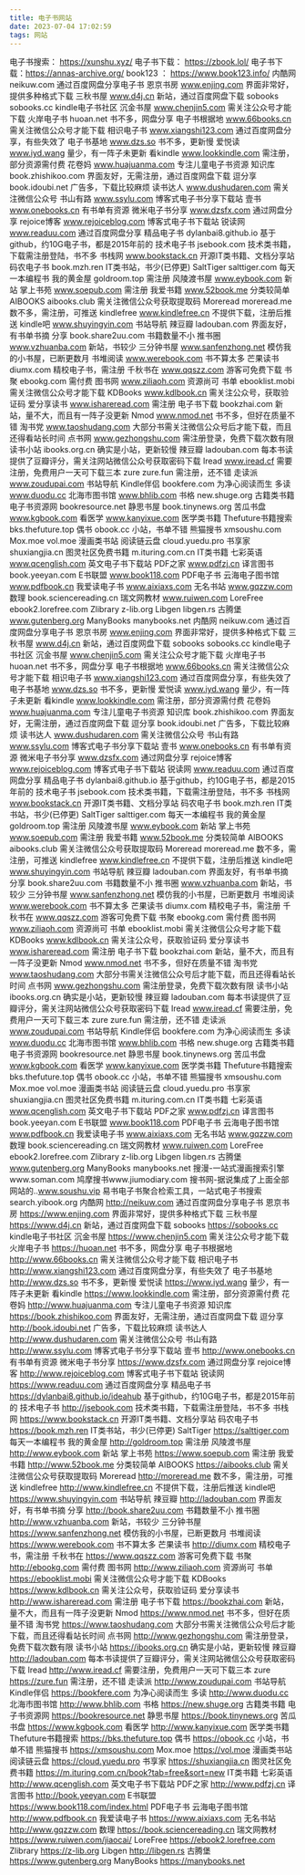 ```yaml
---
title: 电子书网站
date: 2023-07-04 17:02:59
tags: 网站
---
```



电子书搜索： https://xunshu.xyz/ 
电子书下载： https://zbook.lol/
电子书下载：https://annas-archive.org/ 
book123 ： https://www.book123.info/
内酷网 neikuw.com 通过百度网盘分享电子书
恩京书房 www.enjing.com 界面非常好，提供多种格式下载
三秋书屋 www.d4j.cn 新站，通过百度网盘下载
sobooks sobooks.cc kindle电子书社区
沉金书屋 www.chenjin5.com 需关注公众号才能下载
火岸电子书 huoan.net 书不多，网盘分享
电子书根据地 www.66books.cn 需关注微信公众号才能下载
相识电子书 www.xiangshi123.com 通过百度网盘分享，有些失效了
电子书基地 www.dzs.so 书不多，更新慢
爱悦读 www.iyd.wang 量少，有一阵子未更新
看kindle www.lookkindle.com 需注册，部分资源需付费
花卷妈 www.huajuanma.com 专注儿童电子书资源
知识库 book.zhishikoo.com 界面友好，无需注册，通过百度网盘下载
逗分享 book.idoubi.net 广告多，下载比较麻烦
读书达人 www.dushudaren.com 需关注微信公众号
书山有路 www.ssylu.com 博客式电子书分享下载站
壹书 www.onebooks.cn 有书单有资源
微米电子书分享 www.dzsfx.com 通过网盘分享
rejoice博客 www.rejoiceblog.com 博客式电子书下载站
锐读网 www.readuu.com 通过百度网盘分享
精品电子书 dylanbai8.github.io 基于github，约10G电子书，都是2015年前的
技术电子书 jsebook.com 技术类书籍，下载需注册登陆，书不多
书栈网 www.bookstack.cn 开源IT类书籍、文档分享站
码农电子书 book.mzh.ren IT类书站，书少(已停更)
SaltTiger salttiger.com 每天一本编程书
我的黄金屋 goldroom.top 需注册
风陵渡书屋 www.eybook.com 新站
掌上书苑 www.soepub.com 需注册
我爱书籍 www.52book.me 分类较简单
AIBOOKS aibooks.club 需关注微信公众号获取提取码
Moreread moreread.me 数不多，需注册，可推送
kindlefree www.kindlefree.cn 不提供下载，注册后推送
kindle吧 www.shuyingyin.com 书站导航
辣豆瓣 ladouban.com 界面友好，有书单书摘
分享 book.share2uu.com 书籍数量不小
推书圈 www.vzhuanba.com 新站，书较少
三分钟书屋 www.sanfenzhong.net 模仿我的小书屋，已断更数月
书堆阅读 www.werebook.com 书不算太多
芒果读书 diumx.com 精校电子书，需注册
千秋书在 www.qqszz.com 游客可免费下载
书聚 ebookg.com 需付费
图书网 www.ziliaoh.com 资源尚可
书单 ebooklist.mobi 需关注微信公众号才能下载
KDBooks www.kdlbook.cn 需关注公众号，获取验证码
爱分享读书 www.ishareread.com 需注册
电子书下载 bookzhai.com 新站，量不大，而且有一阵子没更新
Nmod www.nmod.net 书不多，但好在质量不错
淘书党 www.taoshudang.com 大部分书需关注微信公众号后才能下载，而且还得看站长时间
点书网 www.gezhongshu.com 需注册登录，免费下载次数有限
读书小站 ibooks.org.cn 确实是小站，更新较慢
辣豆瓣 ladouban.com 每本书读提供了豆瓣评分，需关注网站微信公众号获取密码下载
Iread www.iread.cf 需要注册，免费用户一天可下载三本
zure zure.fun 需注册，还不错
走读派 www.zoudupai.com 书站导航
Kindle伴侣 bookfere.com 为净心阅读而生
多读 www.duodu.cc
北海市图书馆 www.bhlib.com
书格 new.shuge.org 古籍类书籍
电子书资源网 bookresource.net
静思书屋 book.tinynews.org
苦瓜书盘 www.kgbook.com
看医学 www.kanyixue.com 医学类书籍
Thefuture书籍搜索 bks.thefuture.top
偶书 obook.cc 小站，书单不错
熊猫搜书 xmsoushu.com
Mox.moe vol.moe 漫画类书站
阅读链云盘 cloud.yuedu.pro
书享家 shuxiangjia.cn
图灵社区免费书籍 m.ituring.com.cn IT类书籍
七彩英语 www.qcenglish.com 英文电子书下载站
PDF之家 www.pdfzj.cn
译言图书 book.yeeyan.com
E书联盟 www.book118.com PDF电子书
云海电子图书馆 www.pdfbook.cn
我爱读电子书 www.aixiaxs.com
无名书站 www.gqzzw.com
数理 book.sciencereading.cn
瑞文网教材 www.ruiwen.com
LoreFree ebook2.lorefree.com
Zlibrary z-lib.org
Libgen libgen.rs
古腾堡 www.gutenberg.org
ManyBooks manybooks.net
内酷网 neikuw.com 通过百度网盘分享电子书
恩京书房 www.enjing.com 界面非常好，提供多种格式下载
三秋书屋 www.d4j.cn 新站，通过百度网盘下载
sobooks sobooks.cc kindle电子书社区
沉金书屋 www.chenjin5.com 需关注公众号才能下载
火岸电子书 huoan.net 书不多，网盘分享
电子书根据地 www.66books.cn 需关注微信公众号才能下载
相识电子书 www.xiangshi123.com 通过百度网盘分享，有些失效了
电子书基地 www.dzs.so 书不多，更新慢
爱悦读 www.iyd.wang 量少，有一阵子未更新
看kindle www.lookkindle.com 需注册，部分资源需付费
花卷妈 www.huajuanma.com 专注儿童电子书资源
知识库 book.zhishikoo.com 界面友好，无需注册，通过百度网盘下载
逗分享 book.idoubi.net 广告多，下载比较麻烦
读书达人 www.dushudaren.com 需关注微信公众号
书山有路 www.ssylu.com 博客式电子书分享下载站
壹书 www.onebooks.cn 有书单有资源
微米电子书分享 www.dzsfx.com 通过网盘分享
rejoice博客 www.rejoiceblog.com 博客式电子书下载站
锐读网 www.readuu.com 通过百度网盘分享
精品电子书 dylanbai8.github.io 基于github，约10G电子书，都是2015年前的
技术电子书 jsebook.com 技术类书籍，下载需注册登陆，书不多
书栈网 www.bookstack.cn 开源IT类书籍、文档分享站
码农电子书 book.mzh.ren IT类书站，书少(已停更)
SaltTiger salttiger.com 每天一本编程书
我的黄金屋 goldroom.top 需注册
风陵渡书屋 www.eybook.com 新站
掌上书苑 www.soepub.com 需注册
我爱书籍 www.52book.me 分类较简单
AIBOOKS aibooks.club 需关注微信公众号获取提取码
Moreread moreread.me 数不多，需注册，可推送
kindlefree www.kindlefree.cn 不提供下载，注册后推送
kindle吧 www.shuyingyin.com 书站导航
辣豆瓣 ladouban.com 界面友好，有书单书摘
分享 book.share2uu.com 书籍数量不小
推书圈 www.vzhuanba.com 新站，书较少
三分钟书屋 www.sanfenzhong.net 模仿我的小书屋，已断更数月
书堆阅读 www.werebook.com 书不算太多
芒果读书 diumx.com 精校电子书，需注册
千秋书在 www.qqszz.com 游客可免费下载
书聚 ebookg.com 需付费
图书网 www.ziliaoh.com 资源尚可
书单 ebooklist.mobi 需关注微信公众号才能下载
KDBooks www.kdlbook.cn 需关注公众号，获取验证码
爱分享读书 www.ishareread.com 需注册
电子书下载 bookzhai.com 新站，量不大，而且有一阵子没更新
Nmod www.nmod.net 书不多，但好在质量不错
淘书党 www.taoshudang.com 大部分书需关注微信公众号后才能下载，而且还得看站长时间
点书网 www.gezhongshu.com 需注册登录，免费下载次数有限
读书小站 ibooks.org.cn 确实是小站，更新较慢
辣豆瓣 ladouban.com 每本书读提供了豆瓣评分，需关注网站微信公众号获取密码下载
Iread www.iread.cf 需要注册，免费用户一天可下载三本
zure zure.fun 需注册，还不错
走读派 www.zoudupai.com 书站导航
Kindle伴侣 bookfere.com 为净心阅读而生
多读 www.duodu.cc
北海市图书馆 www.bhlib.com
书格 new.shuge.org 古籍类书籍
电子书资源网 bookresource.net
静思书屋 book.tinynews.org
苦瓜书盘 www.kgbook.com
看医学 www.kanyixue.com 医学类书籍
Thefuture书籍搜索 bks.thefuture.top
偶书 obook.cc 小站，书单不错
熊猫搜书 xmsoushu.com
Mox.moe vol.moe 漫画类书站
阅读链云盘 cloud.yuedu.pro
书享家 shuxiangjia.cn
图灵社区免费书籍 m.ituring.com.cn IT类书籍
七彩英语 www.qcenglish.com 英文电子书下载站
PDF之家 www.pdfzj.cn
译言图书 book.yeeyan.com
E书联盟 www.book118.com PDF电子书
云海电子图书馆 www.pdfbook.cn
我爱读电子书 www.aixiaxs.com
无名书站 www.gqzzw.com
数理 book.sciencereading.cn
瑞文网教材 www.ruiwen.com
LoreFree ebook2.lorefree.com
Zlibrary z-lib.org
Libgen libgen.rs
古腾堡 www.gutenberg.org
ManyBooks manybooks.net
搜漫-一站式漫画搜索引擎www.soman.com
鸠摩搜书www.jiumodiary.com
搜书网-据说集成了上面全部网站的..www.soushu.vip
易书电子书聚合检索工具，一站式电子书搜索search.yibook.org
内酷网 http://neikuw.com 通过百度网盘分享电子书
恩京书房 https://www.enjing.com 界面非常好，提供多种格式下载
三秋书屋 https://www.d4j.cn 新站，通过百度网盘下载
sobooks https://sobooks.cc kindle电子书社区
沉金书屋 https://www.chenjin5.com 需关注公众号才能下载
火岸电子书 https://huoan.net 书不多，网盘分享
电子书根据地 http://www.66books.cn 需关注微信公众号才能下载
相识电子书 http://www.xiangshi123.com 通过百度网盘分享，有些失效了
电子书基地 http://www.dzs.so 书不多，更新慢
爱悦读 https://www.iyd.wang 量少，有一阵子未更新
看kindle https://www.lookkindle.com 需注册，部分资源需付费
花卷妈 http://www.huajuanma.com 专注儿童电子书资源
知识库 https://book.zhishikoo.com 界面友好，无需注册，通过百度网盘下载
逗分享 http://book.idoubi.net 广告多，下载比较麻烦
读书达人 http://www.dushudaren.com 需关注微信公众号
书山有路 http://www.ssylu.com 博客式电子书分享下载站
壹书 http://www.onebooks.cn 有书单有资源
微米电子书分享 https://www.dzsfx.com 通过网盘分享
rejoice博客 http://www.rejoiceblog.com 博客式电子书下载站
锐读网 https://www.readuu.com 通过百度网盘分享
精品电子书 https://dylanbai8.github.io/ideahub 基于github，约10G电子书，都是2015年前的
技术电子书 http://jsebook.com 技术类书籍，下载需注册登陆，书不多
书栈网 https://www.bookstack.cn 开源IT类书籍、文档分享站
码农电子书 https://book.mzh.ren IT类书站，书少(已停更)
SaltTiger https://salttiger.com 每天一本编程书
我的黄金屋 http://goldroom.top 需注册
风陵渡书屋 http://www.eybook.com 新站
掌上书苑 https://www.soepub.com 需注册
我爱书籍 http://www.52book.me 分类较简单
AIBOOKS https://aibooks.club 需关注微信公众号获取提取码
Moreread http://moreread.me 数不多，需注册，可推送
kindlefree http://www.kindlefree.cn 不提供下载，注册后推送
kindle吧 https://www.shuyingyin.com 书站导航
辣豆瓣 http://ladouban.com 界面友好，有书单书摘
分享 http://book.share2uu.com 书籍数量不小
推书圈 http://www.vzhuanba.com 新站，书较少
三分钟书屋 https://www.sanfenzhong.net 模仿我的小书屋，已断更数月
书堆阅读 https://www.werebook.com 书不算太多
芒果读书 http://diumx.com 精校电子书，需注册
千秋书在 https://www.qqszz.com 游客可免费下载
书聚 http://ebookg.com 需付费
图书网 http://www.ziliaoh.com 资源尚可
书单 https://ebooklist.mobi 需关注微信公众号才能下载
KDBooks https://www.kdlbook.cn 需关注公众号，获取验证码
爱分享读书 http://www.ishareread.com 需注册
电子书下载 https://bookzhai.com 新站，量不大，而且有一阵子没更新
Nmod https://www.nmod.net 书不多，但好在质量不错
淘书党 https://www.taoshudang.com 大部分书需关注微信公众号后才能下载，而且还得看站长时间
点书网 http://www.gezhongshu.com 需注册登录，免费下载次数有限
读书小站 https://ibooks.org.cn 确实是小站，更新较慢
辣豆瓣 http://ladouban.com 每本书读提供了豆瓣评分，需关注网站微信公众号获取密码下载
Iread http://www.iread.cf 需要注册，免费用户一天可下载三本
zure https://zure.fun 需注册，还不错
走读派 http://www.zoudupai.com 书站导航
Kindle伴侣 https://bookfere.com 为净心阅读而生
多读 http://www.duodu.cc
北海市图书馆 http://www.bhlib.com
书格 https://new.shuge.org 古籍类书籍
电子书资源网 https://bookresource.net
静思书屋 https://book.tinynews.org
苦瓜书盘 https://www.kgbook.com
看医学 http://www.kanyixue.com 医学类书籍
Thefuture书籍搜索 https://bks.thefuture.top
偶书 https://obook.cc 小站，书单不错
熊猫搜书 https://xmsoushu.com
Mox.moe https://vol.moe 漫画类书站
阅读链云盘 https://cloud.yuedu.pro
书享家 https://shuxiangjia.cn
图灵社区免费书籍 https://m.ituring.com.cn/book?tab=free&sort=new IT类书籍
七彩英语 http://www.qcenglish.com 英文电子书下载站
PDF之家 http://www.pdfzj.cn
译言图书 http://book.yeeyan.com
E书联盟 https://www.book118.com/index.html PDF电子书
云海电子图书馆 http://www.pdfbook.cn
我爱读电子书 https://www.aixiaxs.com
无名书站 http://www.gqzzw.com
数理 https://book.sciencereading.cn
瑞文网教材 https://www.ruiwen.com/jiaocai/
LoreFree https://ebook2.lorefree.com
Zlibrary https://z-lib.org
Libgen http://libgen.rs
古腾堡 https://www.gutenberg.org
ManyBooks https://manybooks.net
